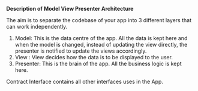 
**Description of  Model View Presenter Architecture**

The aim is to separate the codebase of your app into 3 different layers that can work independently.

 1. Model: This is the data centre of the app. All the data is kept here and when the model is changed, instead of updating the view directly, the presenter is notified to update the views accordingly.
 2. View : View decides how the data is to be displayed to the user.
 3. Presenter: This is the brain of the app. All the business logic is kept here.

Contract Interface contains all other interfaces uses in the App.
<!--stackedit_data:
eyJoaXN0b3J5IjpbMTIwMjAxMDQ4Nl19
-->